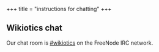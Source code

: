 +++
title = "instructions for chatting"
+++

## Wikiotics chat

Our chat room is
[\#wikiotics](http://webchat.freenode.net/?channels=wikiotics) on the
FreeNode IRC network.
